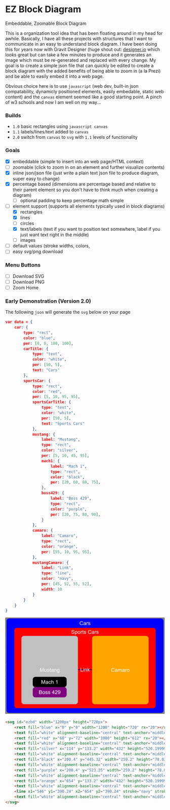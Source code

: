 # EZ Block Diagram
Embeddable, Zoomable Block Diagram

This is a organization tool idea that has been floating around in my head for awhile. Basically, I have all these projects with structures that I want to communicate in an easy to understand block diagram. I have been doing this for years now with Gravit Designer (huge shout out: [designer.io](https://designer.io) which looks great but can take a few minutes to produce and it generates an image which must be re-generated and replaced with every change. My goal is to create a simple json file that can quickly be edited to create a block diagram with the added benefits of being able to zoom in (a la Prezi) and be able to easily embed it into a web page.

Obvious choice here is to use `javascript` (web dev, built-in json compatability, dynamicly positioned elements, easily embedable, static web content) and the `canvas` element seemed like a good starting point. A pinch of w3 schools and now I am well on my way...

### Builds
- `1.0` basic rectangles using `javascript canvas`
- `1.1` labels/lines/text added to `canvas`
- `2.0` switch from `canvas` to `svg` with `1.1` levels of functionality

### Goals
- [x] embeddable (simple to insert into an web page/HTML context)
- [ ] zoomable (click to zoom in on an element and further visualize contents)
- [x] inline json/json file (just write a plain text json file to produce diagram, super easy to change)
- [x] percentage based (dimensions are percentage based and relative to their parent element so you don't have to think much when creating a diagram)
    - [ ] optional padding to keep percentage math simple
- [ ] element support (supports all elements typically used in block diagrams)
    - [x] rectangles
    - [x] lines
    - [ ] circles
    - [x] text/labels (text if you want to position text somewhere, label if you just want text right in the middle)
    - [ ] images
- [ ] default values (stroke widths, colors, 
- [ ] easy svg/png download

### Menu Buttons
- [ ] Download SVG
- [ ] Download PNG
- [ ] Zoom Home

### Early Demonstration (Version 2.0)
The following `json` will generate the `svg` below on your page

```json
var data = {
    car: {
        type: "rect",
        color: "blue",
        per: [0, 0, 100, 100],
        carTitle: {
            type: "text",
            color: "white",
            per: [50, 5],
            text: "Cars"
        },
        sportsCar: {
            type: "rect",
            color: "red",
            per: [5, 10, 95, 95],
            sportsCarTitle: {
                type: "text",
                color: "white",
                per: [50, 5],
                text: "Sports Cars"
            },
            mustang: {
                label: "Mustang",
                type: "rect",
                color: "silver",
                per: [5, 10, 45, 95],
                mach1: {
                    label: "Mach 1",
                    type: "rect",
                    color: "black",
                    per: [20, 60, 80, 75],
                },
                boss429: {
                    label: "Boss 429",
                    type: "rect",
                    color: "purple",
                    per: [20, 75, 80, 90],
                }
            },
            camaro: {
                label: "Camaro",
                type: "rect",
                color: "orange",
                per: [55, 10, 95, 95],
            },
            mustangCamaro: {
                label: "Link",
                type: "line",
                color: "navy",
                per: [45, 52, 55, 52],
                width: 10
            }
        }
    }
}
```

![Demo 2.0](/demo-2.0.jpg)

```html
<svg id="ezbd" width="1200px" height="720px">
    <rect fill="blue" x="0" y="0" width="1200" height="720" rx="20"></rect>
    <text fill="white" alignment-baseline="central" text-anchor="middle" font-size="40px" x="600" y="36">Cars</text>
    <rect fill="red" x="60" y="72" width="1080" height="612" rx="20"></rect>
    <text fill="white" alignment-baseline="central" text-anchor="middle" font-size="40px" x="600" y="102.6">Sports Cars</text>
    <rect fill="silver" x="114" y="133.2" width="432" height="520.1999999999999" rx="20"></rect>
    <text fill="white" alignment-baseline="central" text-anchor="middle" font-size="40px" x="330" y="393.29999999999995">Mustang</text>
    <rect fill="black" x="200.4" y="445.32" width="259.2" height="78.03" rx="20"></rect>
    <text fill="white" alignment-baseline="central" text-anchor="middle" font-size="40px" x="330" y="484.335">Mach 1</text>
    <rect fill="purple" x="200.4" y="523.35" width="259.2" height="78.03" rx="20"></rect>
    <text fill="white" alignment-baseline="central" text-anchor="middle" font-size="40px" x="330" y="562.365">Boss 429</text>
    <rect fill="orange" x="654" y="133.2" width="432" height="520.1999999999999" rx="20"></rect>
    <text fill="white" alignment-baseline="central" text-anchor="middle" font-size="40px" x="870" y="393.29999999999995">Camaro</text>
    <line x1="546" y1="390.24" x2="654" y2="390.24" stroke="navy" stroke-width="4px"></line>
    <text fill="white" alignment-baseline="central" text-anchor="middle" font-size="40px" x="600" y="390.24">Link</text>
</svg>
```

